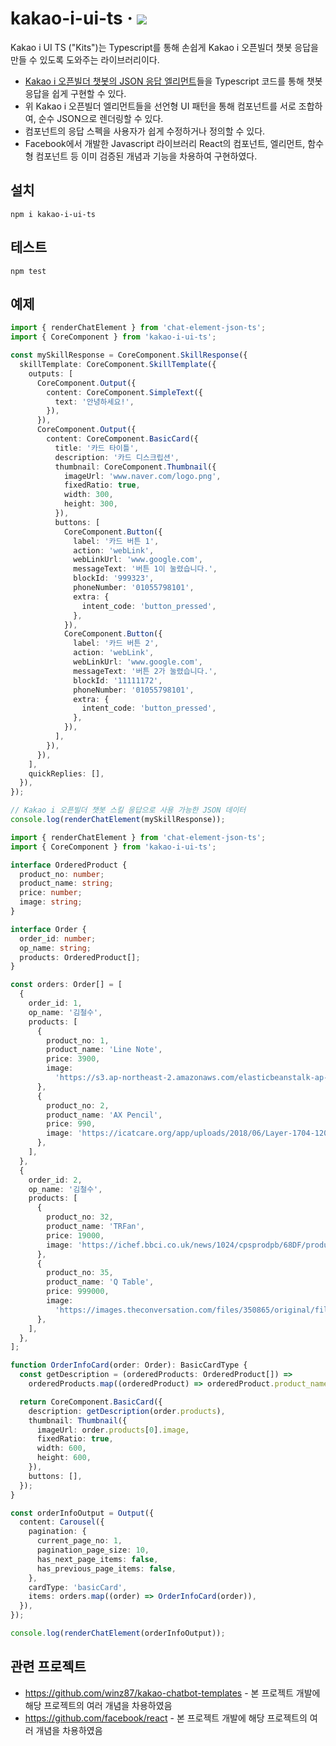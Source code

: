 # kakao-i-ui-ts · <img src="https://img.shields.io/npm/v/kakao-i-ui-ts?color=%230080ff" />

Kakao i UI TS ("Kits")는 Typescript를 통해 손쉽게 Kakao i 오픈빌더 챗봇 응답을 만들 수 있도록 도와주는 라이브러리이다.

- [Kakao i 오픈빌더 챗봇의 JSON 응답 엘리먼트](https://i.kakao.com/docs/skill-response-format)들을 Typescript 코드를 통해 챗봇 응답을 쉽게 구현할 수 있다.
- 위 Kakao i 오픈빌더 엘리먼트들을 선언형 UI 패턴을 통해 컴포넌트를 서로 조합하여, 순수 JSON으로 렌더링할 수 있다.
- 컴포넌트의 응답 스펙을 사용자가 쉽게 수정하거나 정의할 수 있다.
- Facebook에서 개발한 Javascript 라이브러리 React의 컴포넌트, 엘리먼트, 함수형 컴포넌트 등 이미 검증된 개념과 기능을 차용하여 구현하였다.

## 설치

```shell
npm i kakao-i-ui-ts
```

## 테스트

```shell
npm test
```

## 예제

```typescript
import { renderChatElement } from 'chat-element-json-ts';
import { CoreComponent } from 'kakao-i-ui-ts';

const mySkillResponse = CoreComponent.SkillResponse({
  skillTemplate: CoreComponent.SkillTemplate({
    outputs: [
      CoreComponent.Output({
        content: CoreComponent.SimpleText({
          text: '안녕하세요!',
        }),
      }),
      CoreComponent.Output({
        content: CoreComponent.BasicCard({
          title: '카드 타이틀',
          description: '카드 디스크립션',
          thumbnail: CoreComponent.Thumbnail({
            imageUrl: 'www.naver.com/logo.png',
            fixedRatio: true,
            width: 300,
            height: 300,
          }),
          buttons: [
            CoreComponent.Button({
              label: '카드 버튼 1',
              action: 'webLink',
              webLinkUrl: 'www.google.com',
              messageText: '버튼 1이 눌렸습니다.',
              blockId: '999323',
              phoneNumber: '01055798101',
              extra: {
                intent_code: 'button_pressed',
              },
            }),
            CoreComponent.Button({
              label: '카드 버튼 2',
              action: 'webLink',
              webLinkUrl: 'www.google.com',
              messageText: '버튼 2가 눌렸습니다.',
              blockId: '11111172',
              phoneNumber: '01055798101',
              extra: {
                intent_code: 'button_pressed',
              },
            }),
          ],
        }),
      }),
    ],
    quickReplies: [],
  }),
});

// Kakao i 오픈빌더 챗봇 스킬 응답으로 사용 가능한 JSON 데이터
console.log(renderChatElement(mySkillResponse));
```

```typescript
import { renderChatElement } from 'chat-element-json-ts';
import { CoreComponent } from 'kakao-i-ui-ts';

interface OrderedProduct {
  product_no: number;
  product_name: string;
  price: number;
  image: string;
}

interface Order {
  order_id: number;
  op_name: string;
  products: OrderedProduct[];
}

const orders: Order[] = [
  {
    order_id: 1,
    op_name: '김철수',
    products: [
      {
        product_no: 1,
        product_name: 'Line Note',
        price: 3900,
        image:
          'https://s3.ap-northeast-2.amazonaws.com/elasticbeanstalk-ap-northeast-2-176213403491/media/magazine_img/magazine_286/84-썸네일.jpg',
      },
      {
        product_no: 2,
        product_name: 'AX Pencil',
        price: 990,
        image: 'https://icatcare.org/app/uploads/2018/06/Layer-1704-1200x630.jpg',
      },
    ],
  },
  {
    order_id: 2,
    op_name: '김철수',
    products: [
      {
        product_no: 32,
        product_name: 'TRFan',
        price: 19000,
        image: 'https://ichef.bbci.co.uk/news/1024/cpsprodpb/68DF/production/_109474862_angrycat-index-getty3-3.jpg',
      },
      {
        product_no: 35,
        product_name: 'Q Table',
        price: 999000,
        image:
          'https://images.theconversation.com/files/350865/original/file-20200803-24-50u91u.jpg?ixlib=rb-1.1.0&q=45&auto=format&w=1200&h=675.0&fit=crop',
      },
    ],
  },
];

function OrderInfoCard(order: Order): BasicCardType {
  const getDescription = (orderedProducts: OrderedProduct[]) =>
    orderedProducts.map((orderedProduct) => orderedProduct.product_name).join(', ');

  return CoreComponent.BasicCard({
    description: getDescription(order.products),
    thumbnail: Thumbnail({
      imageUrl: order.products[0].image,
      fixedRatio: true,
      width: 600,
      height: 600,
    }),
    buttons: [],
  });
}

const orderInfoOutput = Output({
  content: Carousel({
    pagination: {
      current_page_no: 1,
      pagination_page_size: 10,
      has_next_page_items: false,
      has_previous_page_items: false,
    },
    cardType: 'basicCard',
    items: orders.map((order) => OrderInfoCard(order)),
  }),
});

console.log(renderChatElement(orderInfoOutput));
```

## 관련 프로젝트

- https://github.com/winz87/kakao-chatbot-templates - 본 프로젝트 개발에 해당 프로젝트의 여러 개념을 차용하였음
- https://github.com/facebook/react - 본 프로젝트 개발에 해당 프로젝트의 여러 개념을 차용하였음
